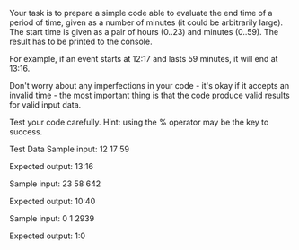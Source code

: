 Your task is to prepare a simple code able to evaluate the end time of a period of time, given as a number of minutes (it could be arbitrarily large). The start time is given as a pair of hours (0..23) and minutes (0..59). The result has to be printed to the console.

For example, if an event starts at 12:17 and lasts 59 minutes, it will end at 13:16.

Don't worry about any imperfections in your code - it's okay if it accepts an invalid time - the most important thing is that the code produce valid results for valid input data.

Test your code carefully. Hint: using the % operator may be the key to success.


Test Data
Sample input:
12
17
59

Expected output: 13:16


Sample input:
23
58
642

Expected output: 10:40


Sample input:
0
1
2939

Expected output: 1:0